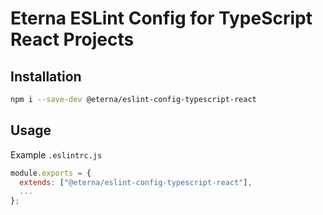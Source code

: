 # Eterna ESLint Config for TypeScript React Projects

## Installation

```bash
npm i --save-dev @eterna/eslint-config-typescript-react
```

## Usage

Example `.eslintrc.js`

```javascript
module.exports = {
  extends: ["@eterna/eslint-config-typescript-react"],
  ...
};
```
